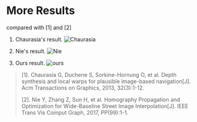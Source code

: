 More Results
====

compared with [1] and [2]

1. Chaurasia's result. 
![Chaurasia](./Chaurasia.gif)

2. Nie's result.
 ![Nie](./Nie.gif)
 
3. Ours result.
![ours](./output.gif)







> [1]. Chaurasia G, Duchene S, Sorkine-Hornung O, et al. Depth synthesis and local warps for plausible image-based navigation[J]. Acm Transactions on Graphics, 2013, 32(3):1-12.
> 
> [2]. Nie Y, Zhang Z, Sun H, et al. Homography Propagation and Optimization for Wide-Baseline Street Image Interpolation[J]. IEEE Trans Vis Comput Graph, 2017, PP(99):1-1.